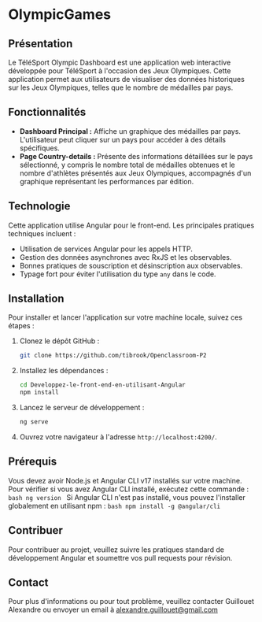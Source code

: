 # OlympicGames

## Présentation
Le TéléSport Olympic Dashboard est une application web interactive développée pour TéléSport à l'occasion des Jeux Olympiques. Cette application permet aux utilisateurs de visualiser des données historiques sur les Jeux Olympiques, telles que le nombre de médailles par pays.

## Fonctionnalités
- **Dashboard Principal :** Affiche un graphique des médailles par pays. L'utilisateur peut cliquer sur un pays pour accéder à des détails spécifiques.
- **Page Country-details :** Présente des informations détaillées sur le pays sélectionné, y compris le nombre total de médailles obtenues et le nombre d'athlètes présentés aux Jeux Olympiques, accompagnés d'un graphique représentant les performances par édition.

## Technologie
Cette application utilise Angular pour le front-end. Les principales pratiques techniques incluent :
- Utilisation de services Angular pour les appels HTTP.
- Gestion des données asynchrones avec RxJS et les observables.
- Bonnes pratiques de souscription et désinscription aux observables.
- Typage fort pour éviter l'utilisation du type `any` dans le code.

## Installation
Pour installer et lancer l'application sur votre machine locale, suivez ces étapes :

1. Clonez le dépôt GitHub :
    ```bash
    git clone https://github.com/tibrook/Openclassroom-P2
    ```
2. Installez les dépendances :
    ```bash
    cd Developpez-le-front-end-en-utilisant-Angular
    npm install
    ```
3. Lancez le serveur de développement :
    ```bash
    ng serve
    ```
4. Ouvrez votre navigateur à l'adresse `http://localhost:4200/`.

## Prérequis
Vous devez avoir Node.js et Angular CLI v17 installés sur votre machine. Pour vérifier si vous avez Angular CLI installé, exécutez cette commande :
    ```bash
ng version
    ```
Si Angular CLI n'est pas installé, vous pouvez l'installer globalement en utilisant npm :
    ```bash
npm install -g @angular/cli
    ```

## Contribuer
Pour contribuer au projet, veuillez suivre les pratiques standard de développement Angular et soumettre vos pull requests pour révision.

## Contact
Pour plus d'informations ou pour tout problème, veuillez contacter Guillouet Alexandre ou envoyer un email à alexandre.guillouet@gmail.com
